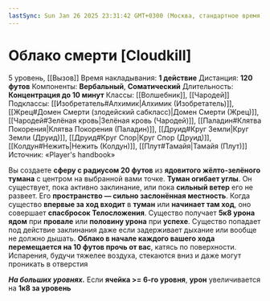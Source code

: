```yaml
---
lastSync: Sun Jan 26 2025 23:31:42 GMT+0300 (Москва, стандартное время)
---
```

# Облако смерти [Cloudkill]
5 уровень, [[Вызов]]
Время накладывания: **1 действие**
Дистанция: **120 футов**
Компоненты: **Вербальный**, **Соматический**
Длительность: **Концентрация до 10 минут**
Классы: [[Волшебник]], [[Чародей]]
Подклассы: [[Изобретатель#Алхимик|Алхимик (Изобретатель)]], [[Жрец#Домен Смерти (злодейский сабкласс)|Домен Смерти (Жрец)]], [[Чародей#Зелёная кровь|Зелёная кровь (Чародей)]], [[Паладин#Клятва Покорения|Клятва Покорения (Паладин)]], [[Друид#Круг Земли|Круг Земли (Друид)]], [[Друид#Круг Спор|Круг Спор (Друид)]], [[Колдун#Нежить|Нежить (Колдун)]], [[Плут#Тамайя|Тамайя (Плут)]]
Источник: «Player's handbook»

Вы создаете **сферу с радиусом 20 футов** из **ядовитого жёлто-зелёного тумана** с центром на выбранной вами точке. **Туман огибает углы**. Он существует, пока активно заклинание, или пока **сильный ветер** его не развеет. Его **пространство — сильно заслонённая местность**. Когда существо **впервые за ход входит** в **туман** или **начинает там ход**, оно совершает **спасбросок Телосложения**. Существо получает **5к8 урона ядом** при **провале** или **половину урона** при **успехе**. Существо попадает под действие заклинания даже если задерживает дыхание или вообще не должно дышать. **Облако в начале каждого вашего хода перемещается на 10 футов прочь от вас**, катясь по поверхности. Испарения, будучи тяжелее воздуха, стекаются вниз и даже могут проникать в отверстия

**_На больших уровнях._** Если **ячейка >= 6-го уровня**, **урон** увеличивается на **1к8 за уровень**